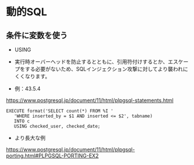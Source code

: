 # 動的SQL

## 条件に変数を使う

* USING

* 実行時オーバーヘッドを防止するとともに、引用符付けするとか、エスケープをする必要がないため、SQLインジェクション攻撃に対してより襲われにくくなります。

* 例：43.5.4

https://www.postgresql.jp/document/11/html/plpgsql-statements.html


```
EXECUTE format('SELECT count(*) FROM %I '
   'WHERE inserted_by = $1 AND inserted <= $2', tabname)
   INTO c
   USING checked_user, checked_date;
```

* より長大な例

https://www.postgresql.jp/document/11/html/plpgsql-porting.html#PLPGSQL-PORTING-EX2


```

```
